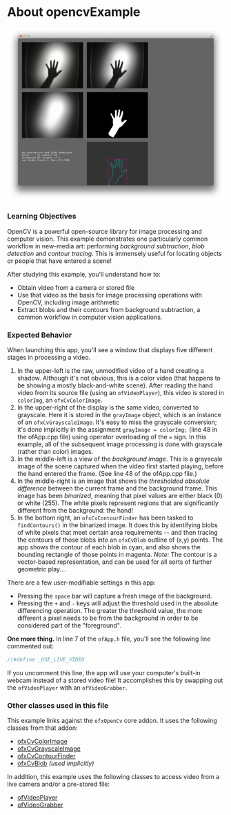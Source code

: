 # About opencvExample

![Screenshot of opencvExample](opencvExample.png)

### Learning Objectives

OpenCV is a powerful open-source library for image processing and computer vision. This example demonstrates one particularly common workflow in new-media art: performing *background subtraction*, *blob detection* and *contour tracing*. This is immensely useful for locating objects or people that have entered a scene!

After studying this example, you'll understand how to:

* Obtain video from a camera or stored file
* Use that video as the basis for image processing operations with OpenCV, including image arithmetic
* Extract blobs and their contours from background subtraction, a common workflow in computer vision applications.


### Expected Behavior

When launching this app, you'll see a window that displays five different stages in processing a video.

1. In the upper-left is the raw, unmodified video of a hand creating a shadow. Although it's not obvious, this is a color video (that happens to be showing a mostly black-and-white scene). After reading the hand video from its source file (using an `ofVideoPlayer`), this video is stored in `colorImg`, an `ofxCvColorImage`.
2. In the upper-right of the display is the same video, converted to grayscale. Here it is stored in the `grayImage` object, which is an instance of an `ofxCvGrayscaleImage`. It's easy to miss the grayscale conversion; it's done implicitly in the assignment `grayImage = colorImg;` (line 48 in the ofApp.cpp file) using operator overloading of the `=` sign. In this example, all of the subsequent image processing is done with grayscale (rather than color) images.
3. In the middle-left is a view of the *background image*. This is a grayscale image of the scene captured when the video first started playing, before the hand entered the frame. (See line 48 of the ofApp.cpp file.)
4. In the middle-right is an image that shows the *thresholded absolute difference* between the current frame and the background frame. This image has been *binarized*, meaning that pixel values are either black (0) or white (255). The white pixels represent regions that are significantly different from the background: the hand!
5. In the bottom right, an `ofxCvContourFinder` has been tasked to `findContours()` in the binarized image. It does this by identifying blobs of white pixels that meet certain area requirements -- and then tracing the contours of those blobs into an `ofxCvBlob` outline of (x,y) points. The app shows the contour of each blob in cyan, and also shows the bounding rectangle of those points in magenta. *Note:* The contour is a vector-based representation, and can be used for all sorts of further geometric play....

There are a few user-modifiable settings in this app:

* Pressing the `space` bar will capture a fresh image of the background.
* Pressing the `+` and `-` keys will adjust the threshold used in the absolute differencing operation. The greater the threshold value, the more different a pixel needs to be from the background in order to be considered part of the "foreground".

**One more thing.** In line 7 of the `ofApp.h` file, you'll see the following line commented out:

```cpp
//#define _USE_LIVE_VIDEO
```
 If you uncomment this line, the app will use your computer's built-in webcam instead of a stored video file! It accomplishes this by swapping out the `ofVideoPlayer` with an `ofVideoGrabber`.


### Other classes used in this file

This example links against the `ofxOpenCv` core addon. It uses the following classes from that addon:

* [ofxCvColorImage](http://openframeworks.cc/documentation/ofxOpenCv/ofxCvColorImage/)
* [ofxCvGrayscaleImage](http://openframeworks.cc/documentation/ofxOpenCv/ofxCvGrayscaleImage/)
* [ofxCvContourFinder](http://openframeworks.cc/documentation/ofxOpenCv/ofxCvContourFinder/)
* [ofxCvBlob](http://openframeworks.cc/documentation/ofxOpenCv/ofxCvBlob/) *(used implicitly)*

In addition, this example uses the following classes to access  video from a live camera and/or a pre-stored file:

* [ofVideoPlayer](http://openframeworks.cc/documentation/video/ofVideoPlayer/)
* [ofVideoGrabber](http://openframeworks.cc/documentation/video/ofVideoGrabber/)
